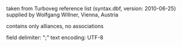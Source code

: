 taken from Turboveg reference list (syntax.dbf, version: 2010-06-25) supplied by Wolfgang Willner, Vienna, Austria

contains only alliances, no associations

field delimiter: ";"
text encoding: UTF-8